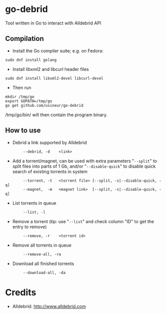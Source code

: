 go-debrid
===========

Tool written in Go to interact with Alldebrid API

Compilation
-----------

* Install the Go compiler suite; e.g. on Fedora:
```
sudo dnf install golang
```
* Install libxml2 and libcurl header files
```
sudo dnf install libxml2-devel libcurl-devel
```
* Then run
```
mkdir /tmp/go
export GOPATH=/tmp/go
go get github.com/usineur/go-debrid
```
  /tmp/go/bin/ will then contain the program binary.

How to use
----------
* Debrid a link supported by Alldebrid
```
        --debrid, -d    <link>
```
* Add a torrent/magnet, can be used with extra parameters "```--split```" to split files into parts of 1 Gb, and/or "```--disable-quick```" to disable quick search of existing torrents in system
```
        --torrent, -t   <torrent file> [--split, -s|--disable-quick, -q]
        --magnet,  -m   <magnet link>  [--split, -s|--disable-quick, -q]
```
* List torrents in queue
```
        --list, -l
```
* Remove a torrent (tip: use "```--list```" and check column "ID" to get the entry to remove)
```
        --remove, -r    <torrent id>
```
* Remove all torrents in queue
```
        --remove-all, -ra
```
* Download all finished torrents
```
        --download-all, -da
```

Credits
=======
- Alldebrid: http://www.alldebrid.com

